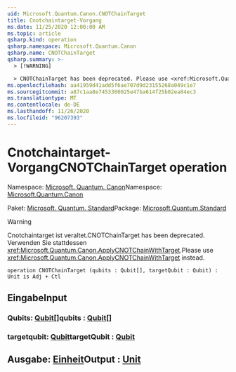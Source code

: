 ```yaml
---
uid: Microsoft.Quantum.Canon.CNOTChainTarget
title: Cnotchaintarget-Vorgang
ms.date: 11/25/2020 12:00:00 AM
ms.topic: article
qsharp.kind: operation
qsharp.namespace: Microsoft.Quantum.Canon
qsharp.name: CNOTChainTarget
qsharp.summary: >-
  > [!WARNING]

  > CNOTChainTarget has been deprecated. Please use <xref:Microsoft.Quantum.Canon.ApplyCNOTChainWithTarget> instead.
ms.openlocfilehash: aa41959d41add5f6ae707d9d23155268a049c1e7
ms.sourcegitcommit: a87c1aa8e7453360025e47ba614f25b02ea84ec3
ms.translationtype: MT
ms.contentlocale: de-DE
ms.lasthandoff: 11/26/2020
ms.locfileid: "96207393"
---
```

# <a name="cnotchaintarget-operation"></a><span data-ttu-id="18532-102">Cnotchaintarget-Vorgang</span><span class="sxs-lookup"><span data-stu-id="18532-102">CNOTChainTarget operation</span></span>

<span data-ttu-id="18532-103">Namespace: [Microsoft. Quantum. Canon](xref:Microsoft.Quantum.Canon)</span><span class="sxs-lookup"><span data-stu-id="18532-103">Namespace: [Microsoft.Quantum.Canon](xref:Microsoft.Quantum.Canon)</span></span>

<span data-ttu-id="18532-104">Paket: [Microsoft. Quantum. Standard](https://nuget.org/packages/Microsoft.Quantum.Standard)</span><span class="sxs-lookup"><span data-stu-id="18532-104">Package: [Microsoft.Quantum.Standard](https://nuget.org/packages/Microsoft.Quantum.Standard)</span></span>


> [!WARNING]
> <span data-ttu-id="18532-105">Cnotchaintarget ist veraltet.</span><span class="sxs-lookup"><span data-stu-id="18532-105">CNOTChainTarget has been deprecated.</span></span> <span data-ttu-id="18532-106">Verwenden Sie stattdessen <xref:Microsoft.Quantum.Canon.ApplyCNOTChainWithTarget>.</span><span class="sxs-lookup"><span data-stu-id="18532-106">Please use <xref:Microsoft.Quantum.Canon.ApplyCNOTChainWithTarget> instead.</span></span>



```qsharp
operation CNOTChainTarget (qubits : Qubit[], targetQubit : Qubit) : Unit is Adj + Ctl
```


## <a name="input"></a><span data-ttu-id="18532-107">Eingabe</span><span class="sxs-lookup"><span data-stu-id="18532-107">Input</span></span>

### <a name="qubits--qubit"></a><span data-ttu-id="18532-108">Qubits: [Qubit](xref:microsoft.quantum.lang-ref.qubit)[]</span><span class="sxs-lookup"><span data-stu-id="18532-108">qubits : [Qubit](xref:microsoft.quantum.lang-ref.qubit)[]</span></span>




### <a name="targetqubit--qubit"></a><span data-ttu-id="18532-109">targetqubit: [Qubit](xref:microsoft.quantum.lang-ref.qubit)</span><span class="sxs-lookup"><span data-stu-id="18532-109">targetQubit : [Qubit](xref:microsoft.quantum.lang-ref.qubit)</span></span>





## <a name="output--unit"></a><span data-ttu-id="18532-110">Ausgabe: [Einheit](xref:microsoft.quantum.lang-ref.unit)</span><span class="sxs-lookup"><span data-stu-id="18532-110">Output : [Unit](xref:microsoft.quantum.lang-ref.unit)</span></span>

